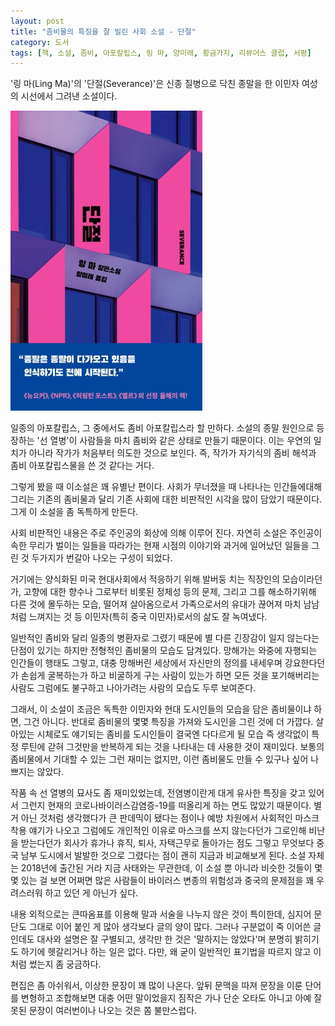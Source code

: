 ```yaml
---
layout: post
title: "좀비물의 특징을 잘 빌린 사회 소설 - 단절"
category: 도서
tags: [책, 소설, 좀비, 아포칼립스, 링 마, 양미래, 황금가지, 리뷰어스 클럽, 서평]
---
```


'링 마(Ling Ma)'의
'단절(Severance)'은
신종 질병으로 닥친 종말을 한 이민자 여성의 시선에서 그려낸 소설이다.

![표지](/images/severance-book-h480.jpg)

일종의 아포칼립스,
그 중에서도 좀비 아포칼립스라 할 만하다.
소설의 종말 원인으로 등장하는 '선 열병'이 사람들을 마치 좀비와 같은 상태로 만들기 때문이다.
이는 우연의 일치가 아니라 작가가 처음부터 의도한 것으로 보인다.
즉, 작가가 자기식의 좀비 해석과 좀비 아포칼립스물을 쓴 것 같다는 거다.

그렇게 봤을 때 이소설은 꽤 유별난 편이다.
사회가 무너졌을 때 나타나는 인간들에대해 그리는 기존의 좀비물과 달리
기존 사회에 대한 비판적인 시각을 많이 담았기 때문이다.
그게 이 소설을 좀 독특하게 만든다.

사회 비판적인 내용은 주로 주인공의 회상에 의해 이루어 진다.
자연히 소설은 주인공이 속한 무리가 벌이는 일들을 따라가는 현재 시점의 이야기와
과거에 일어났던 일들을 그린 것 두가지가 번갈아 나오는 구성이 되었다.

거기에는 양식화된 미국 현대사회에서 적응하기 위해 발버둥 치는 직장인의 모습이라던가,
고향에 대한 향수나 그로부터 비롯된 정체성 등의 문제,
그리고 그를 해소하기위해 다른 것에 몰두하는 모습,
떨어져 살아옴으로서 가족으로서의 유대가 끊어져 마치 남남처럼 느껴지는 것 등
이민자(특히 중국 이민자)로서의 삶도 잘 녹여냈다.

일반적인 좀비와 달리 일종의 병환자로 그렸기 때문에 별 다른 긴장감이 일지 않는다는 단점이 있기는 하지만
전형적인 좀비물의 모습도 담겨있다.
망해가는 와중에 자행되는 인간들이 행태도 그렇고,
대충 망해버린 세상에서 자신만의 정의를 내세우며 강요한다던가
손쉽게 굴복하는가 하고 비굴하게 구는 사람이 있는가 하면
모든 것을 포기해버리는 사람도
그럼에도 불구하고 나아가려는 사람의 모습도 두루 보여준다.

그래서, 이 소설이 조금은 독특한 이민자와 현대 도시인들의 모습을 담은 좀비물이냐 하면, 그건 아니다.
반대로 좀비물의 몇몇 특징을 가져와 도시인을 그린 것에 더 가깝다.
살아있는 시체로도 얘기되는 좀비를
도시인들이 결국엔 다다르게 될 모습 즉 생각없이 특정 루틴에 갇혀 그것만을 반복하게 되는 것을 나타내는 데 사용한 것이 재미있다.
보통의 좀비물에서 기대할 수 있는 그런 재미는 없지만,
이런 좀비물도 만들 수 있구나 싶어 나쁘지는 않았다.

작품 속 선 열병의 묘사도 좀 재미있었는데,
전염병이란게 대게 유사한 특징을 갖고 있어서 그런지
현재의 코로나바이러스감염증-19를 떠올리게 하는 면도 많았기 때문이다.
별 거 아닌 것처럼 생각했다가 큰 판데믹이 됐다는 점이나
예방 차원에서 사회적인 마스크 착용 얘기가 나오고
그럼에도 개인적인 이유로 마스크를 쓰지 않는다던가 그로인해 비난을 받는다던가
회사가 휴가나 휴직, 퇴사, 자택근무로 돌아가는 점도 그렇고
무엇보다 중국 남부 도시에서 발발한 것으로 그렸다는 점이 괜히 지금과 비교해보게 된다.
소설 자체는 2018년에 출간된 거라 지금 사태와는 무관한데,
이 소설 뿐 아니라 비슷한 것들이 몇몇 있는 걸 보면
어쩌면 많은 사람들이 바이러스 변종의 위험성과 중국의 문제점을 꽤 우려스러워 하고 있던 게 아닌가 싶다.

내용 외적으로는 큰따옴표를 이용해 말과 서술을 나누지 않은 것이 특이한데,
심지어 문단도 그대로 이어 붙인 게 많아 생각보다 글의 양이 많다.
그러나 구분없이 죽 이어쓴 글인데도 대사와 설명은 잘 구별되고,
생각만 한 것은 '말하지는 않았다'며 분명히 밝히기도 하기에 헷갈리거나 하는 일은 없다.
다만, 왜 굳이 일반적인 표기법을 따르지 않고 이처럼 썼는지 좀 궁금하다.

편집은 좀 아쉬워서, 이상한 문장이 꽤 많이 나온다.
앞뒤 문맥을 따져 문장을 이룬 단어를 변형하고 조합해보면 대충 어떤 말이었을지 짐작은 가나
단순 오타도 아니고 아예 잘못된 문장이 여러번이나 나오는 것은 쫌 불만스럽다.

